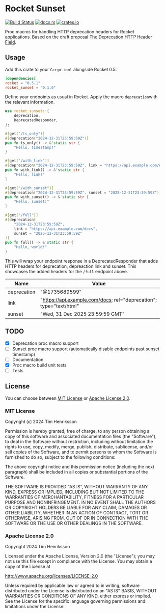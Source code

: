 # Rocket Sunset

[![Build Status](https://github.com/sd2k/rocket_prometheus/workflows/Rust/badge.svg)](https://github.com/Bentebent/rocket_sunset/actions)
[![docs.rs](https://docs.rs/rocket_sunset/badge.svg)](https://docs.rs/rocket_sunset)
[![crates.io](https://img.shields.io/crates/v/rocket_sunset.svg)](https://crates.io/crates/rocket_sunset)

Proc macros for handling HTTP deprecation headers for Rocket applications. Based on the draft proposal [The Deprecation HTTP Header Field](https://github.com/ietf-wg-httpapi/deprecation-header).

## Usage

Add this crate to your `Cargo.toml` alongside Rocket 0.5:

```toml
[dependencies]
rocket = "0.5.1"
rocket_sunset = "0.1.0"
```

Define your endpoints as usual in Rocket. Apply the macro `deprecation`with the relevant information.

```rust
use rocket_sunset::{
    deprecation,
    DeprecatedResponder,
};

#[get("/ts_only")]
#[deprecation("2024-12-31T23:59:59Z")]
pub fn ts_only() -> &'static str {
    "Hello, timestamp!"
}

#[get("/with_link")]
#[deprecation("2024-12-31T23:59:59Z", link = "https://api.example.com/docs")]
pub fn with_link() -> &'static str {
    "Hello, link!"
}

#[get("/with_sunset")]
#[deprecation("2024-12-31T23:59:59Z", sunset = "2025-12-31T23:59:59Z")]
pub fn with_sunset() -> &'static str {
    "Hello, sunset!"
}

#[get("/full")]
#[deprecation(
    "2024-12-31T23:59:59Z",
    link = "https://api.example.com/docs",
    sunset = "2025-12-31T23:59:59Z"
)]
pub fn full() -> &'static str {
    "Hello, world!"
}
```

This will wrap your endpoint response in a DeprecatedResponder that adds HTTP headers for deprecation, depreaction link and sunset. This showcases the added headers for the `/full` endpoint above.

| Name        | Value                                                                |
| ----------- | -------------------------------------------------------------------- |
| deprecation | "@1735689599"                                                        |
| link        | "<https://api.example.com/docs>; rel="deprecation"; type="text/html" |
| sunset      | "Wed, 31 Dec 2025 23:59:59 GMT"                                      |

## TODO

- [x] Deprecation proc macro support
- [ ] Sunset proc macro support (automatically disable endpoints past sunset timestamp)
- [ ] Documentation
- [x] Proc macro build unit tests
- [ ] Tests

## License

You can choose between [MIT License](https://opensource.org/licenses/MIT) or [Apache License 2.0](http://www.apache.org/licenses/LICENSE-2.0).

### MIT License

Copyright (c) 2024 Tim Henriksson

Permission is hereby granted, free of charge, to any person obtaining a copy of this software and associated documentation files (the "Software"), to deal in the Software without restriction, including without limitation the rights to use, copy, modify, merge, publish, distribute, sublicense, and/or sell copies of the Software, and to permit persons to whom the Software is furnished to do so, subject to the following conditions:

The above copyright notice and this permission notice (including the next paragraph) shall be included in all copies or substantial portions of the Software.

THE SOFTWARE IS PROVIDED "AS IS", WITHOUT WARRANTY OF ANY KIND, EXPRESS OR IMPLIED, INCLUDING BUT NOT LIMITED TO THE WARRANTIES OF MERCHANTABILITY, FITNESS FOR A PARTICULAR PURPOSE AND NONINFRINGEMENT. IN NO EVENT SHALL THE AUTHORS OR COPYRIGHT HOLDERS BE LIABLE FOR ANY CLAIM, DAMAGES OR OTHER LIABILITY, WHETHER IN AN ACTION OF CONTRACT, TORT OR OTHERWISE, ARISING FROM, OUT OF OR IN CONNECTION WITH THE SOFTWARE OR THE USE OR OTHER DEALINGS IN THE SOFTWARE.

### Apache License 2.0

Copyright 2024 Tim Henriksson

Licensed under the Apache License, Version 2.0 (the "License"); you may not use this file except in compliance with the License. You may obtain a copy of the License at

http://www.apache.org/licenses/LICENSE-2.0

Unless required by applicable law or agreed to in writing, software distributed under the License is distributed on an "AS IS" BASIS, WITHOUT WARRANTIES OR CONDITIONS OF ANY KIND, either express or implied. See the License for the specific language governing permissions and limitations under the License.
